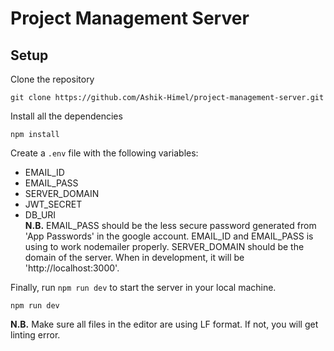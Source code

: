 # Project Management Server

## Setup

Clone the repository <br />

```
git clone https://github.com/Ashik-Himel/project-management-server.git
```

Install all the dependencies <br />

```
npm install
```

Create a `.env` file with the following variables:

- EMAIL_ID
- EMAIL_PASS
- SERVER_DOMAIN
- JWT_SECRET
- DB_URI
  <br />
  **N.B.** EMAIL_PASS should be the less secure password generated from 'App Passwords' in the google account. EMAIL_ID and EMAIL_PASS is using to work nodemailer properly. SERVER_DOMAIN should be the domain of the server. When in development, it will be 'http://localhost:3000'.

Finally, run `npm run dev` to start the server in your local machine.

```
npm run dev
```

**N.B.** Make sure all files in the editor are using LF format. If not, you will get linting error.
